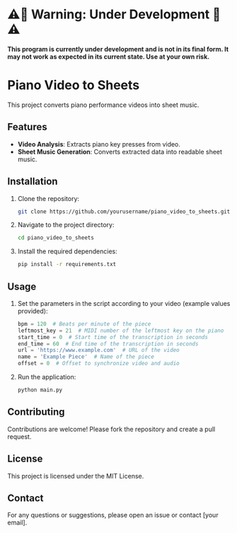 # ⚠️🚧 Warning: Under Development 🚧⚠️

**This program is currently under development and is not in its final form. It may not work as expected in its current state. Use at your own risk.**

# Piano Video to Sheets

This project converts piano performance videos into sheet music.

## Features

- **Video Analysis**: Extracts piano key presses from video.
- **Sheet Music Generation**: Converts extracted data into readable sheet music.

## Installation

1. Clone the repository:
    ```sh
    git clone https://github.com/yourusername/piano_video_to_sheets.git
    ```
2. Navigate to the project directory:
    ```sh
    cd piano_video_to_sheets
    ```
3. Install the required dependencies:
    ```sh
    pip install -r requirements.txt
    ```

## Usage

1. Set the parameters in the script according to your video (example values provided):
    ```python
    bpm = 120  # Beats per minute of the piece
    leftmost_key = 21  # MIDI number of the leftmost key on the piano
    start_time = 0  # Start time of the transcription in seconds
    end_time = 60  # End time of the transcription in seconds
    url = 'https://www.example.com'  # URL of the video
    name = 'Example Piece'  # Name of the piece
    offset = 0  # Offset to synchronize video and audio
    ```
2. Run the application:
    ```sh
    python main.py
    ```

## Contributing

Contributions are welcome! Please fork the repository and create a pull request.

## License

This project is licensed under the MIT License.

## Contact

For any questions or suggestions, please open an issue or contact [your email].